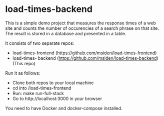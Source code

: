 # load-times-backend

This is a simple demo project that measures the response times of a web site and counts the number of occurencies of a search phrase on that site. The result is stored in a database and presented in a table.

It consists of two separate repos:
* load-times-frontend (https://github.com/msiden/load-times-frontend)
* load-times- backend (https://github.com/msiden/load-times-backend) (This repo)

Run it as follows:
* Clone both repos to your local machine
* cd into /load-times-frontend
* Run: make run-full-stack
* Go to http://localhost:3000 in your browser

You need to have Docker and docker-compose installed.
